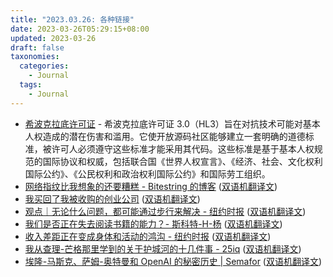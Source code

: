 ```yaml
---
title: "2023.03.26: 各种链接"
date: 2023-03-26T05:29:15+08:00
updated: 2023-03-26
draft: false
taxonomies:
  categories:
    - Journal
  tags:
    - Journal
---
```


- [希波克拉底许可证](https://firstdonoharm.dev/) - 希波克拉底许可证 3.0（HL3）旨在对抗技术可能对基本人权造成的潜在伤害和滥用。它使开放源码社区能够建立一套明确的道德标准，被许可人必须遵守这些标准才能采用其代码。这些标准是基于基本人权规范的国际协议和权威，包括联合国《世界人权宣言》、《经济、社会、文化权利国际公约》、《公民权利和政治权利国际公约》和国际劳工组织。
- [网络指纹比我想象的还要糟糕 - Bitestring 的博客](https://www.bitestring.com/posts/2023-03-19-web-fingerprinting-is-worse-than-I-thought.html) ([双语机翻译文](https://clip.owenyoung.com/2023/03/21/web-fingerprinting-is-worse-than-i-thought-bitestrings-blog-wang-luo-zhi-wen-bi-wo-xiang-xiang-de-huan-yao-zao-gao/))
- [我买回了我被收购的创业公司](https://steveridout.com/2023/03/23/buy-back.html) ([双语机翻译文](https://clip.owenyoung.com/2023/03/24/i-bought-back-my-acquihired-startup-wo-mai-hui-liao-wo-bei-shou-gou-de-chuang-ye-gong-si/))
- [观点｜无论什么问题，都可能通过步行来解决 - 纽约时报](https://www.nytimes.com/2023/03/25/opinion/walking-hiking-spring.html) ([双语机翻译文](https://clip.owenyoung.com/2023/03/26/opinion-whatever-the-problem-its-probably-solved-by-walking/))
- [我们是否正在失去阅读书籍的能力？- 斯科特-H-杨](https://www.scotthyoung.com/blog/2023/03/21/reading-fewer-books/) ([双语机翻译文](https://clip.owenyoung.com/2023/03/26/are-we-losing-the-ability-to-read-books-scott-h-young/))
- [收入差距正在变成身体和活动的鸿沟 - 纽约时报](https://www.nytimes.com/2023/03/24/health/sports-physical-education-children.html) ([双语机翻译文](https://clip.owenyoung.com/2023/03/26/the-income-gap-is-becoming-a-physical-activity-divide/))
- [我从查理-芒格那里学到的关于护城河的十几件事 - 25iq](https://25iq.com/2015/10/10/a-dozen-things-ive-learned-from-charlie-munger-about-moats/) ([双语机翻译文](https://clip.owenyoung.com/2023/03/26/a-dozen-things-ive-learned-from-charlie-munger-about-moats/))
- [埃隆-马斯克、萨姆-奥特曼和 OpenAI 的秘密历史 | Semafor](https://www.semafor.com/article/03/24/2023/the-secret-history-of-elon-musk-sam-altman-and-openai) ([双语机翻译文](https://clip.owenyoung.com/2023/03/26/the-secret-history-of-elon-musk-sam-altman-and-open-ai-semafor/))
